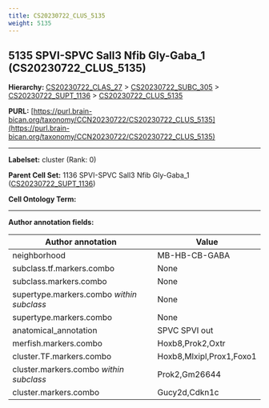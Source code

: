 ```yaml
---
title: CS20230722_CLUS_5135
weight: 5135
---
```

## 5135 SPVI-SPVC Sall3 Nfib Gly-Gaba_1 (CS20230722_CLUS_5135)
<b>Hierarchy: </b>
[CS20230722_CLAS_27](../CS20230722_CLAS_27) >
[CS20230722_SUBC_305](../CS20230722_SUBC_305) >
[CS20230722_SUPT_1136](../CS20230722_SUPT_1136) >
[CS20230722_CLUS_5135](../CS20230722_CLUS_5135)

**PURL:** [https://purl.brain-bican.org/taxonomy/CCN20230722/CS20230722_CLUS_5135](https://purl.brain-bican.org/taxonomy/CCN20230722/CS20230722_CLUS_5135)

---


**Labelset:** cluster (Rank: 0)

**Parent Cell Set:** 1136 SPVI-SPVC Sall3 Nfib Gly-Gaba_1 ([CS20230722_SUPT_1136](../CS20230722_SUPT_1136))



**Cell Ontology Term:** 

[MARKER GENES.]: #


---

[TRANSFERRED ANNOTATIONS.]: #


[AUTHOR ANNOTATION FIELDS.]: #


**Author annotation fields:**

| Author annotation | Value |
|-------------------|-------|
|neighborhood|MB-HB-CB-GABA|
|subclass.tf.markers.combo|None|
|subclass.markers.combo|None|
|supertype.markers.combo _within subclass_|None|
|supertype.markers.combo|None|
|anatomical_annotation|SPVC SPVI out|
|merfish.markers.combo|Hoxb8,Prok2,Oxtr|
|cluster.TF.markers.combo|Hoxb8,Mlxipl,Prox1,Foxo1|
|cluster.markers.combo _within subclass_|Prok2,Gm26644|
|cluster.markers.combo|Gucy2d,Cdkn1c|
